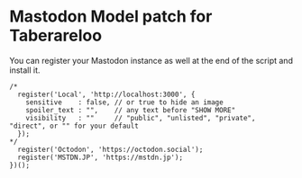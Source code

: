 # Mastodon Model patch for Taberareloo

You can register your Mastodon instance as well at the end of the script and install it.

```
/*
  register('Local', 'http://localhost:3000', {
    sensitive    : false, // or true to hide an image
    spoiler_text : "",    // any text before "SHOW MORE"
    visibility   : ""     // "public", "unlisted", "private", "direct", or "" for your default
  });
*/
  register('Octodon', 'https://octodon.social');
  register('MSTDN.JP', 'https://mstdn.jp');
})();
```
